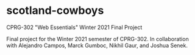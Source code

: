 # scotland-cowboys
CPRG-302 "Web Essentials" Winter 2021 Final Project

Final project for the Winter 2021 semester of CPRG-302.
In collaboration with Alejandro Campos, Marck Gumboc, Nikhil Gaur, and Joshua Senek.
